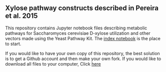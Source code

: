 ## Xylose pathway constructs described in Pereira et al. 2015

This repository contains Jupyter notebook files describing metabolic pathways
for Saccharomyces cerevisiae D-xylose utilization and other vectors 
made using the Yeast Pathway Kit. The [index notebook](http://nbviewer.ipython.org/github/BjornFJohansson/ypk-xylose-pathways/blob/master/index.ipynb)
is the place to start.

If you would like to have your own copy of this repository, the best solution is to get a 
Github account and then make your own fork. If you would like to download all files to your 
computer, Click [here](https://github.com/BjornFJohansson/ypk-xylose-pathways/archive/master.zip)
